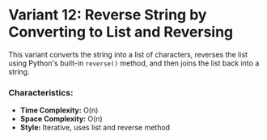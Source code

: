 # Variant 12: Reverse String by Converting to List and Reversing

This variant converts the string into a list of characters, reverses the list using Python's built-in `reverse()` method, and then joins the list back into a string.

### Characteristics:
- **Time Complexity:** O(n)
- **Space Complexity:** O(n)
- **Style:** Iterative, uses list and reverse method
